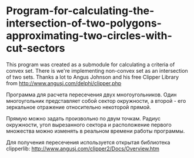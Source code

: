 # Program-for-calculating-the-intersection-of-two-polygons-approximating-two-circles-with-cut-sectors
This program was created as a submodule for calculating a criteria of convex set. There is we're implementing non-convex set as an intersection of two sets. Thanks a lot to Angus Johnson and his free Clipper Library from http://www.angusj.com/delphi/clipper.php

Программа для расчета пересечения двух многоугольников. Один многоугольник представляет собой сектор окружности, а второй - его зеркальное отражение относительно некоторой прямой.

Прямую можно задать произвольно по двум точкам. Радиус окружности, угол вырезанного сектора и расположение первого множества можно изменять в реальном времени работы программы.

Для получения пересечения используется открытая библиотека clipperlib: http://www.angusj.com/clipper2/Docs/Overview.htm

